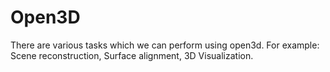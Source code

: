 # Open3D

There are various tasks which we can perform using open3d. For example: Scene reconstruction, Surface alignment, 3D Visualization. 
